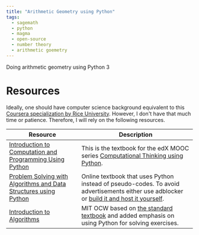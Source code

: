 ```yaml
---
title: "Arithmetic Geometry using Python"
tags:
  - sagemath
  - python
  - magma
  - open-source
  - number theory
  - arithmetic goemetry
---
```

Doing arithmetic geometry using Python 3

# Resources

Ideally, one should have computer science background equivalent to this [Coursera specialization by Rice University](https://online.rice.edu/courses/computer-fundamentals/). However, I don't have that much time or patience. Therefore, I will rely on the following resources.

| Resource | Description |
| --------- | ----- |
| [Introduction to Computation and Programming Using Python](https://mitpress.mit.edu/books/introduction-computation-and-programming-using-python-third-edition) | This is the textbook for the edX MOOC series [Computational Thinking using Python](https://www.edx.org/xseries/mitx-computational-thinking-using-python).|
| [Problem Solving with Algorithms and Data Structures using Python](https://runestone.academy/runestone/books/published/pythonds/index.html) | Online textbook that uses Python instead of pseudo-codes. To avoid advertisements either use adblocker or [build it and host it yourself](https://github.com/RunestoneInteractive/pythonds).|
| [Introduction to Algorithms](http://ocw.mit.edu/6-006F11) | MIT OCW based on [the standard textbook](https://mitpress.mit.edu/books/introduction-algorithms-third-edition) and added emphasis on using Python for solving exercises.|


